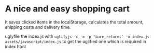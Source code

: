 # A nice and easy shopping cart
It saves clicked items in the localStorage, calculates the total amount, shipping costs and delivery time.


uglyfile the index.js with `uglifyjs -c -m -p 'bare_returns' -o index.js assets/javascript/index.js` to get the uglified one which is required in index html

